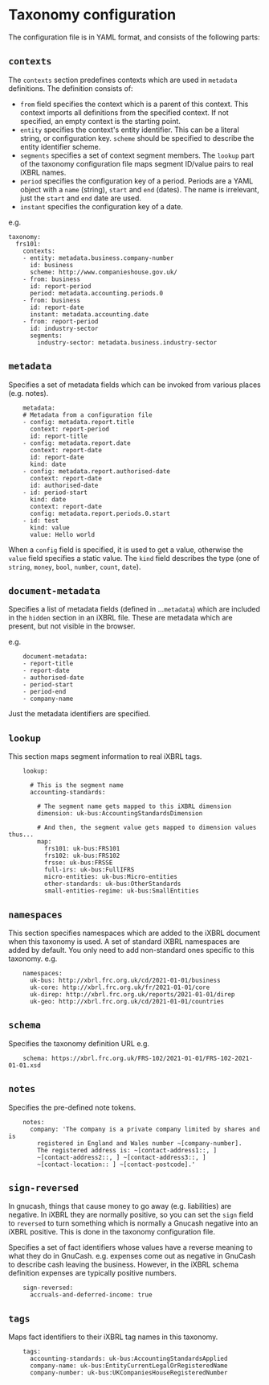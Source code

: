 
# Taxonomy configuration

The configuration file is in YAML format, and consists of the following parts:

## `contexts`

The `contexts` section predefines contexts which are used in
`metadata` definitions.  The definition consists of:

- `from` field specifies the context which is a parent of this context.
   This context imports all definitions from the specified context.
   If not specified, an empty context is the starting point.
- `entity` specifies the context's entity identifier.  This can be a
  literal string, or configuration key.  `scheme` should be specified
  to describe the entity identifier scheme.
- `segments` specifies a set of context segment members.  The `lookup` part
  of the taxonomy configuration file maps segment ID/value pairs to real iXBRL
  names.
- `period` specifies the configuration key of a period.  Periods are
  a YAML object with a `name` (string), `start` and `end` (dates).
  The name is irrelevant, just the `start` and `end` date are used.
- `instant` specifies the configuration key of a date.

e.g.

```
taxonomy:
  frs101:
    contexts:
    - entity: metadata.business.company-number
      id: business
      scheme: http://www.companieshouse.gov.uk/
    - from: business
      id: report-period
      period: metadata.accounting.periods.0
    - from: business
      id: report-date
      instant: metadata.accounting.date
    - from: report-period
      id: industry-sector
      segments:
        industry-sector: metadata.business.industry-sector
```

## `metadata`

Specifies a set of metadata fields which can be invoked from various
places (e.g. notes).

```
    metadata:
    # Metadata from a configuration file
    - config: metadata.report.title
      context: report-period
      id: report-title
    - config: metadata.report.date
      context: report-date
      id: report-date
      kind: date
    - config: metadata.report.authorised-date
      context: report-date
      id: authorised-date
    - id: period-start
      kind: date
      context: report-date
      config: metadata.report.periods.0.start
    - id: test
      kind: value
      value: Hello world
```

When a `config` field is specified, it is used to get a value, otherwise
the `value` field specifies a static value.  The `kind` field describes the
type (one of `string`, `money`, `bool`, `number`, `count`, `date`).

## `document-metadata`

Specifies a list of metadata fields (defined in ...`metadata`) which are
included in the `hidden` section in an iXBRL file.  These are metadata
which are present, but not visible in the browser.

e.g.
```
    document-metadata:
    - report-title
    - report-date
    - authorised-date
    - period-start
    - period-end
    - company-name
```

Just the metadata identifiers are specified.

## `lookup`

This section maps segment information to real iXBRL tags.

```
    lookup:

      # This is the segment name
      accounting-standards:

        # The segment name gets mapped to this iXBRL dimension
        dimension: uk-bus:AccountingStandardsDimension

        # And then, the segment value gets mapped to dimension values thus...
        map:
          frs101: uk-bus:FRS101
          frs102: uk-bus:FRS102
          frsse: uk-bus:FRSSE
          full-irs: uk-bus:FullIFRS
          micro-entities: uk-bus:Micro-entities
          other-standards: uk-bus:OtherStandards
          small-entities-regime: uk-bus:SmallEntities
```

## `namespaces`

This section specifies namespaces which are added to the iXBRL document
when this taxonomy is used.  A set of standard iXBRL namespaces are added by
default.  You only need to add non-standard ones specific to this taxonomy.
e.g.

```
    namespaces:
      uk-bus: http://xbrl.frc.org.uk/cd/2021-01-01/business
      uk-core: http://xbrl.frc.org.uk/fr/2021-01-01/core
      uk-direp: http://xbrl.frc.org.uk/reports/2021-01-01/direp
      uk-geo: http://xbrl.frc.org.uk/cd/2021-01-01/countries
```

## `schema`

Specifies the taxonomy definition URL e.g.
```
    schema: https://xbrl.frc.org.uk/FRS-102/2021-01-01/FRS-102-2021-01-01.xsd
```

## `notes`

Specifies the pre-defined note tokens.

```
    notes:
      company: 'The company is a private company limited by shares and is
        registered in England and Wales number ~[company-number].
        The registered address is: ~[contact-address1::, ]
        ~[contact-address2::, ] ~[contact-address3::, ]
        ~[contact-location:: ] ~[contact-postcode].'
```

## `sign-reversed`

In gnucash, things that cause money to go away (e.g. liabilities) are negative.
In iXBRL they are normally positive, so you can set the `sign` field to
`reversed` to turn something which is normally a Gnucash negative into an
iXBRL positive.  This is done in the taxonomy configuration file.

Specifies a set of fact identifiers whose values have a reverse meaning
to what they do in GnuCash.  e.g. expenses come out as negative in GnuCash
to describe cash leaving the business.
However, in the iXBRL schema definition expenses are typically positive
numbers.

```
    sign-reversed:
      accruals-and-deferred-income: true
```

## `tags`

Maps fact identifiers to their iXBRL tag names in this taxonomy.
```
    tags:
      accounting-standards: uk-bus:AccountingStandardsApplied
      company-name: uk-bus:EntityCurrentLegalOrRegisteredName
      company-number: uk-bus:UKCompaniesHouseRegisteredNumber
```

